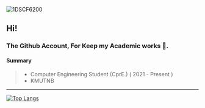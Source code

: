<!-- ![image](https://user-images.githubusercontent.com/109336369/195406602-8f9807a8-6dba-404c-9db8-c3c04a7efca3.png)  -->
![1DSCF6200](https://user-images.githubusercontent.com/109336369/208568677-5595f5fe-e20b-4af7-9135-1f6f6e7b7c1d.jpg)

## Hi!

### The Github Account, For Keep my Academic works 🌱.

#### **Summary** 
> * Computer Engineering Student (CprE.) ( 2021 - Present )
> * KMUTNB

* * *

[![Top Langs](https://github-readme-stats.vercel.app/api/top-langs/?username=aingthawan)](https://github.com/anuraghazra/github-readme-stats)
